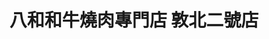 ---
title: "八和和牛燒肉專門店 敦北二號店"
description: "八和和牛燒肉專門店 敦北二號店"
layout: shop
keywords:
  - 美食競賽
  - 台灣美食
  - 美食精選
datePublished: "2025-06-30"
dateModified: "2025-07-06"
city: "台北市"
district: "松山區"
address: "10547台北市松山區敦化北路100號"
phone: "0227123442"
geo: "25.052249057921294, 121.548386768228"
google_map: "https://maps.app.goo.gl/WWXY5hVwQRkv2LEq6"
footinder: ""
official: "https://www.facebook.com/BAHO.YAKINIKU/"
award:
  - name: "500盤"
    year: "2024"
    entries:
      - dishes:
          - "法式吐司"

---